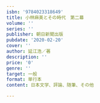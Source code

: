 ```yaml
---
isbn: '9784023318649'
title: 小林麻美とその時代　第二幕
volume: ''
series: ''
publisher: 朝日新聞出版
pubdate: '2020-02-20'
cover: ''
author: 延江浩／著
description: ''
price: '0'
genre: ''
target: 一般
format: 単行本
content: 日本文学、評論、随筆、その他

---
```

